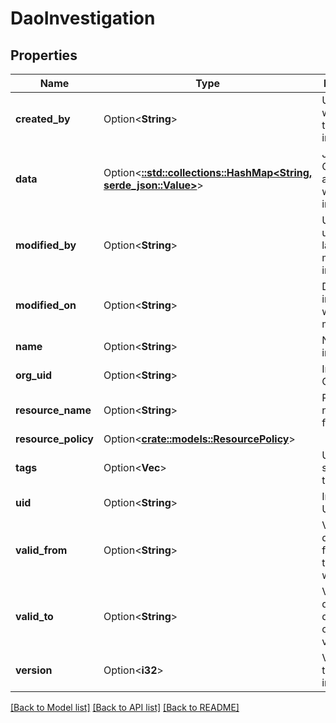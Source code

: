 # DaoInvestigation

## Properties

Name | Type | Description | Notes
------------ | ------------- | ------------- | -------------
**created_by** | Option<**String**> | UID of user who created the investigation | [optional]
**data** | Option<[**::std::collections::HashMap<String, serde_json::Value>**](serde_json::Value.md)> | JSON Object associated with the investigation | [optional]
**modified_by** | Option<**String**> | UID of the user who last modified the investigation | [optional]
**modified_on** | Option<**String**> | Date the investigation was last modified | [optional]
**name** | Option<**String**> | Name of the investigation | [optional]
**org_uid** | Option<**String**> | Investigation OrgUID | [optional]
**resource_name** | Option<**String**> | Resource name used for RBAC | [optional]
**resource_policy** | Option<[**crate::models::ResourcePolicy**](ResourcePolicy.md)> |  | [optional]
**tags** | Option<**Vec<String>**> | User supplied tags | [optional]
**uid** | Option<**String**> | Investigation UID | [optional]
**valid_from** | Option<**String**> | Valid from date, the first date this object was valid | [optional]
**valid_to** | Option<**String**> | Valid to date, the date this object is valid to | [optional]
**version** | Option<**i32**> | Version of the investigation | [optional]

[[Back to Model list]](../README.md#documentation-for-models) [[Back to API list]](../README.md#documentation-for-api-endpoints) [[Back to README]](../README.md)


